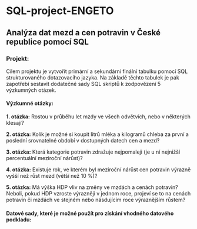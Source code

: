 # SQL-project-ENGETO

## Analýza dat mezd a cen potravin v České republice pomocí SQL

### Projekt:
Cílem projektu je vytvořit primární a sekundární finální tabulku pomocí SQL strukturovaného dotazovacího jazyka. Na základě těchto tabulek je pak zapotřebí sestavit dodatečné sady SQL skriptů k zodpovězení 5 výzkumných otázek. <br>

#### Výzkumné otázky: 
**1. otázka:** 
Rostou v průběhu let mzdy ve všech odvětvích, nebo v některých klesají? <br>

**2. otázka:**
Kolik je možné si koupit litrů mléka a kilogramů chleba za první a poslední srovnatelné období v dostupných datech cen a mezd? <br>

**3. otázka:**
Která kategorie potravin zdražuje nejpomaleji (je u ní nejnižší percentuální meziroční nárůst)?

**4. otázka:**
Existuje rok, ve kterém byl meziroční nárůst cen potravin výrazně vyšší než růst mezd (větší než 10 %)?

**5. otázka:**
Má výška HDP vliv na změny ve mzdách a cenách potravin? Neboli, pokud HDP vzroste výrazněji v jednom roce, projeví se to na cenách potravin či mzdách ve stejném nebo násdujícím roce výraznějším růstem?


#### Datové sady, které je možné použít pro získání vhodného datového podkladu:


